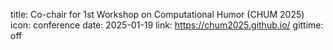 title: Co-chair for 1st Workshop on Computational Humor (CHUM 2025)
icon: conference
date: 2025-01-19
link: https://chum2025.github.io/
gittime: off
